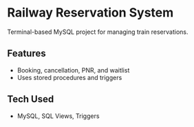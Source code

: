 # Railway Reservation System
Terminal-based MySQL project for managing train reservations.

## Features
- Booking, cancellation, PNR, and waitlist
- Uses stored procedures and triggers

## Tech Used
- MySQL, SQL Views, Triggers
